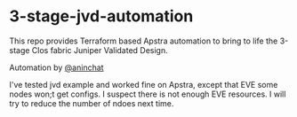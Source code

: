 # 3-stage-jvd-automation
This repo provides Terraform based Apstra automation to bring to life the 3-stage Clos fabric Juniper Validated Design.

Automation by [@aninchat](https://github.com/aninchat/3-stage-jvd-automation/commits?author=aninchat)

I've tested jvd example and worked fine on Apstra, except that EVE some nodes won;t get configs. I suspect there is not enough EVE resources. I will try to reduce the number of ndoes next time.